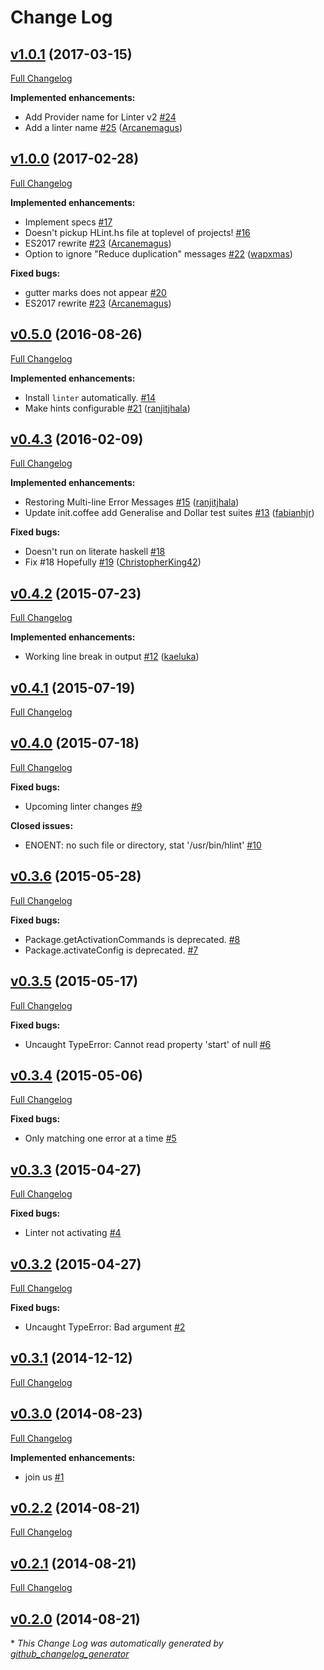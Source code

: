 # Change Log

## [v1.0.1](https://github.com/AtomLinter/linter-hlint/tree/v1.0.1) (2017-03-15)
[Full Changelog](https://github.com/AtomLinter/linter-hlint/compare/v1.0.0...v1.0.1)

**Implemented enhancements:**

- Add Provider name for Linter v2 [\#24](https://github.com/AtomLinter/linter-hlint/issues/24)
- Add a linter name [\#25](https://github.com/AtomLinter/linter-hlint/pull/25) ([Arcanemagus](https://github.com/Arcanemagus))

## [v1.0.0](https://github.com/AtomLinter/linter-hlint/tree/v1.0.0) (2017-02-28)
[Full Changelog](https://github.com/AtomLinter/linter-hlint/compare/v0.5.0...v1.0.0)

**Implemented enhancements:**

- Implement specs [\#17](https://github.com/AtomLinter/linter-hlint/issues/17)
- Doesn't pickup HLint.hs file at toplevel of projects!  [\#16](https://github.com/AtomLinter/linter-hlint/issues/16)
- ES2017 rewrite [\#23](https://github.com/AtomLinter/linter-hlint/pull/23) ([Arcanemagus](https://github.com/Arcanemagus))
- Option to ignore "Reduce duplication" messages [\#22](https://github.com/AtomLinter/linter-hlint/pull/22) ([wapxmas](https://github.com/wapxmas))

**Fixed bugs:**

- gutter marks does not appear [\#20](https://github.com/AtomLinter/linter-hlint/issues/20)
- ES2017 rewrite [\#23](https://github.com/AtomLinter/linter-hlint/pull/23) ([Arcanemagus](https://github.com/Arcanemagus))

## [v0.5.0](https://github.com/AtomLinter/linter-hlint/tree/v0.5.0) (2016-08-26)
[Full Changelog](https://github.com/AtomLinter/linter-hlint/compare/v0.4.3...v0.5.0)

**Implemented enhancements:**

- Install `linter` automatically. [\#14](https://github.com/AtomLinter/linter-hlint/issues/14)
- Make hints configurable [\#21](https://github.com/AtomLinter/linter-hlint/pull/21) ([ranjitjhala](https://github.com/ranjitjhala))

## [v0.4.3](https://github.com/AtomLinter/linter-hlint/tree/v0.4.3) (2016-02-09)
[Full Changelog](https://github.com/AtomLinter/linter-hlint/compare/v0.4.2...v0.4.3)

**Implemented enhancements:**

- Restoring Multi-line Error Messages [\#15](https://github.com/AtomLinter/linter-hlint/pull/15) ([ranjitjhala](https://github.com/ranjitjhala))
- Update init.coffee add Generalise and Dollar test suites [\#13](https://github.com/AtomLinter/linter-hlint/pull/13) ([fabianhjr](https://github.com/fabianhjr))

**Fixed bugs:**

- Doesn't run on literate haskell [\#18](https://github.com/AtomLinter/linter-hlint/issues/18)
- Fix \#18 Hopefully [\#19](https://github.com/AtomLinter/linter-hlint/pull/19) ([ChristopherKing42](https://github.com/ChristopherKing42))

## [v0.4.2](https://github.com/AtomLinter/linter-hlint/tree/v0.4.2) (2015-07-23)
[Full Changelog](https://github.com/AtomLinter/linter-hlint/compare/v0.4.1...v0.4.2)

**Implemented enhancements:**

- Working line break in output [\#12](https://github.com/AtomLinter/linter-hlint/pull/12) ([kaeluka](https://github.com/kaeluka))

## [v0.4.1](https://github.com/AtomLinter/linter-hlint/tree/v0.4.1) (2015-07-19)
[Full Changelog](https://github.com/AtomLinter/linter-hlint/compare/v0.4.0...v0.4.1)

## [v0.4.0](https://github.com/AtomLinter/linter-hlint/tree/v0.4.0) (2015-07-18)
[Full Changelog](https://github.com/AtomLinter/linter-hlint/compare/v0.3.6...v0.4.0)

**Fixed bugs:**

- Upcoming linter changes [\#9](https://github.com/AtomLinter/linter-hlint/issues/9)

**Closed issues:**

- ENOENT: no such file or directory, stat '/usr/bin/hlint' [\#10](https://github.com/AtomLinter/linter-hlint/issues/10)

## [v0.3.6](https://github.com/AtomLinter/linter-hlint/tree/v0.3.6) (2015-05-28)
[Full Changelog](https://github.com/AtomLinter/linter-hlint/compare/v0.3.5...v0.3.6)

**Fixed bugs:**

- Package.getActivationCommands is deprecated. [\#8](https://github.com/AtomLinter/linter-hlint/issues/8)
- Package.activateConfig is deprecated. [\#7](https://github.com/AtomLinter/linter-hlint/issues/7)

## [v0.3.5](https://github.com/AtomLinter/linter-hlint/tree/v0.3.5) (2015-05-17)
[Full Changelog](https://github.com/AtomLinter/linter-hlint/compare/v0.3.4...v0.3.5)

**Fixed bugs:**

- Uncaught TypeError: Cannot read property 'start' of null [\#6](https://github.com/AtomLinter/linter-hlint/issues/6)

## [v0.3.4](https://github.com/AtomLinter/linter-hlint/tree/v0.3.4) (2015-05-06)
[Full Changelog](https://github.com/AtomLinter/linter-hlint/compare/v0.3.3...v0.3.4)

**Fixed bugs:**

- Only matching one error at a time [\#5](https://github.com/AtomLinter/linter-hlint/issues/5)

## [v0.3.3](https://github.com/AtomLinter/linter-hlint/tree/v0.3.3) (2015-04-27)
[Full Changelog](https://github.com/AtomLinter/linter-hlint/compare/v0.3.2...v0.3.3)

**Fixed bugs:**

- Linter not activating [\#4](https://github.com/AtomLinter/linter-hlint/issues/4)

## [v0.3.2](https://github.com/AtomLinter/linter-hlint/tree/v0.3.2) (2015-04-27)
[Full Changelog](https://github.com/AtomLinter/linter-hlint/compare/v0.3.1...v0.3.2)

**Fixed bugs:**

- Uncaught TypeError: Bad argument [\#2](https://github.com/AtomLinter/linter-hlint/issues/2)

## [v0.3.1](https://github.com/AtomLinter/linter-hlint/tree/v0.3.1) (2014-12-12)
[Full Changelog](https://github.com/AtomLinter/linter-hlint/compare/v0.3.0...v0.3.1)

## [v0.3.0](https://github.com/AtomLinter/linter-hlint/tree/v0.3.0) (2014-08-23)
[Full Changelog](https://github.com/AtomLinter/linter-hlint/compare/v0.2.2...v0.3.0)

**Implemented enhancements:**

- join us [\#1](https://github.com/AtomLinter/linter-hlint/issues/1)

## [v0.2.2](https://github.com/AtomLinter/linter-hlint/tree/v0.2.2) (2014-08-21)
[Full Changelog](https://github.com/AtomLinter/linter-hlint/compare/v0.2.1...v0.2.2)

## [v0.2.1](https://github.com/AtomLinter/linter-hlint/tree/v0.2.1) (2014-08-21)
[Full Changelog](https://github.com/AtomLinter/linter-hlint/compare/v0.2.0...v0.2.1)

## [v0.2.0](https://github.com/AtomLinter/linter-hlint/tree/v0.2.0) (2014-08-21)


\* *This Change Log was automatically generated by [github_changelog_generator](https://github.com/skywinder/Github-Changelog-Generator)*
